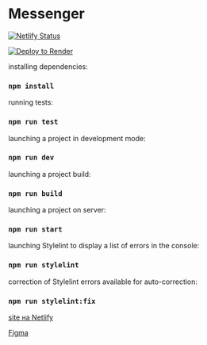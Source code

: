 # Messenger

[![Netlify Status](https://api.netlify.com/api/v1/badges/8e3cfa15-c747-4b26-a08e-e7621becdc07/deploy-status)](https://app.netlify.com/sites/rococo-pony-ffd524/deploys)

[![Deploy to Render](https://render.com/images/deploy-to-render-button.svg)](https://messenger-praktikum-yandex-j2lu.onrender.com/)

installing dependencies:

### `npm install` 

running tests:

### `npm run test` 

launching a project in development mode:

### `npm run dev` 

launching a project build:

### `npm run build` 

launching a project on server:

### `npm run start` 

launching Stylelint to display a list of errors in the console:

### `npm run stylelint`

correction of Stylelint errors available for auto-correction:

### `npm run stylelint:fix`

[site на Netlify ](https://rococo-pony-ffd524.netlify.app/)
 
[ Figma ](https://www.figma.com/file/jF5fFFzgGOxQeB4CmKWTiE/Chat_external_link?node-id=0%3A1&t=r3MYV1qHfwynltXN-0)
